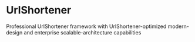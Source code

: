 # UrlShortener
Professional UrlShortener framework with UrlShortener-optimized modern-design and enterprise scalable-architecture capabilities
